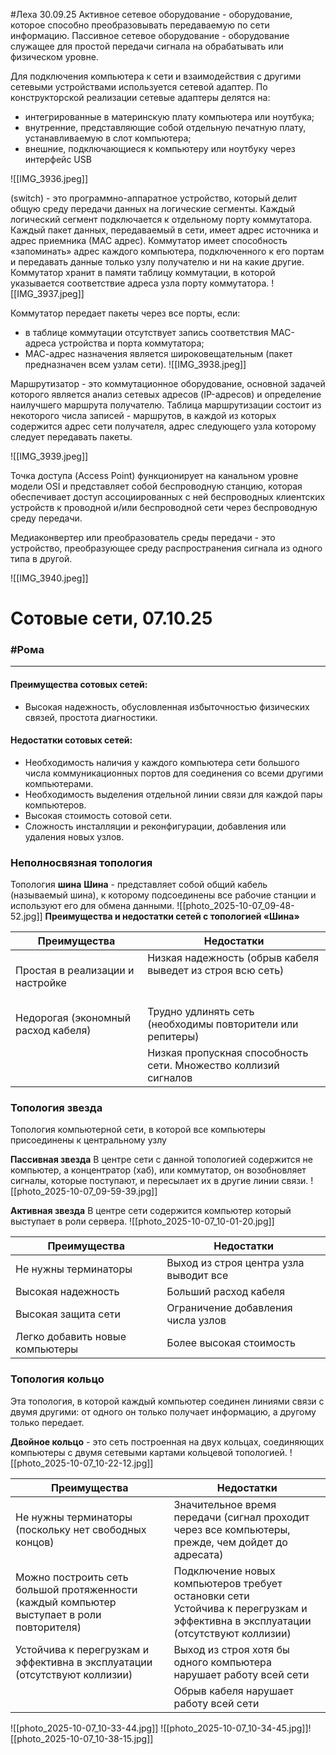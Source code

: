 #Леха 30.09.25
Активное сетевое оборудование - оборудование, которое способно преобразовывать передаваемую по сети информацию.
Пассивное сетевое оборудование - оборудование служащее для простой передачи сигнала на обрабатывать или физическом уровне.

Для подключения компьютера к сети и взаимодействия с другими
сетевыми устройствами используется сетевой адаптер.
По конструкторской реализации сетевые адаптеры делятся на: 
- интегрированные в материнскую плату компьютера или ноутбука;
- внутренние, представляющие собой отдельную печатную плату, устанавливаемую в слот компьютера;
- внешние, подключающиеся к компьютеру или ноутбуку через
интерфейс USB

![[IMG_3936.jpeg]]

(switch) - это программно-аппаратное устройство, который делит общую среду
передачи данных на логические сегменты. Каждый логический сегмент подключается к отдельному порту коммутатора.
Каждый пакет данных, передаваемый в сети, имеет адрес источника и адрес
приемника (МАС адрес). Коммутатор имеет способность «запоминать» адрес
каждого компьютера, подключенного к его портам и передавать данные только
узлу получателю и ни на какие другие. Коммутатор хранит в памяти таблицу
коммутации, в которой указывается соответствие адреса узла порту
коммутатора.
![[IMG_3937.jpeg]]

Коммутатор передает пакеты через все порты, если:
- в таблице коммутации отсутствует запись соответствия МАС-адреса устройства и порта коммутатора;
- МАС-адрес назначения является широковещательным (пакет
предназначен всем узлам сети).
![[IMG_3938.jpeg]]

Маршрутизатор - это коммутационное оборудование, основной задачей которого
является анализ сетевых адресов (IP-адресов) и определение наилучшего маршрута
получателю.
Таблица маршрутизации состоит из некоторого числа записей - маршрутов, в каждой из которых содержится адрес сети получателя, адрес следующего узла которому следует передавать пакеты.

![[IMG_3939.jpeg]]

Точка доступа (Access Point) функционирует на канальном уровне
модели OSI и представляет собой беспроводную станцию, которая
обеспечивает доступ ассоциированных с ней беспроводных клиентских
устройств к проводной и/или беспроводной сети через беспроводную среду
передачи.

Медиаконвертер или преобразователь среды передачи - это
устройство, преобразующее среду распространения сигнала из одного
типа в другой.

![[IMG_3940.jpeg]]

# Сотовые сети, 07.10.25
### #Рома 
---
#### Преимущества сотовых сетей:
- Высокая надежность, обусловленная избыточностью физических связей, простота диагностики.

#### Недостатки сотовых сетей:
- Необходимость наличия у каждого компьютера сети большого числа коммуникационных портов для соединения со всеми другими компьютерами.
- Необходимость выделения отдельной линии связи для каждой пары компьютеров.
- Высокая стоимость сотовой сети.
- Сложность инсталляции и реконфигурации, добавления или удаления новых узлов.

### Неполносвязная топология
Топология **шина**
**Шина** - представляет собой общий кабель (называемый шина), к которому подсоединены все рабочие станции и используют его для обмена данными.
![[photo_2025-10-07_09-48-52.jpg]]
**Преимущества и недостатки сетей с топологией «Шина»**

| Преимущества                        | Недостатки                                                             |
| ----------------------------------- | ---------------------------------------------------------------------- |
| Простая в реализации и настройке    | Низкая надежность (обрыв кабеля выведет из строя всю сеть)<br><br><br> |
| Недорогая (экономный расход кабеля) | Трудно удлинять сеть (необходимы повторители или репитеры)             |
|                                     | Низкая пропускная способность сети. Множество коллизий сигналов        |
### Топология звезда

Топология компьютерной сети, в которой все компьютеры присоединены к центральному узлу

**Пассивная звезда**
В центре сети с данной топологией содержится не компьютер, а концентратор (хаб), или коммутатор, он возобновляет сигналы, которые поступают, и пересылает их в другие линии связи.
![[photo_2025-10-07_09-59-39.jpg]]

**Активная звезда** 
В центре сети содержится компьютер который выступает в роли сервера.
![[photo_2025-10-07_10-01-20.jpg]]


| Преимущества                    | Недостатки                             |
| ------------------------------- | -------------------------------------- |
| Не нужны терминаторы            | Выход из строя центра узла выводит все |
| Высокая надежность              | Больший расход кабеля                  |
| Высокая защита сети             | Ограничение добавления числа узлов     |
| Легко добавить новые компьютеры | Более высокая стоимость                |

### Топология кольцо
Эта топология, в которой каждый компьютер соединен линиями связи с двумя другими: от одного он только получает информацию, а другому только передает.

**Двойное кольцо** - это сеть построенная на двух кольцах, соединяющих компьютеры с двумя сетевыми картами кольцевой топологией.
![[photo_2025-10-07_10-22-12.jpg]]

| Преимущества                                                                               | Недостатки                                                                                                                         |
| ------------------------------------------------------------------------------------------ | ---------------------------------------------------------------------------------------------------------------------------------- |
| Не нужны терминаторы (поскольку нет свободных концов)                                      | Значительное время передачи (сигнал проходит через все компьютеры, прежде, чем дойдет до адресата)                                 |
| Можно построить сеть большой протяженности (каждый компьютер выступает в роли повторителя) | Подключение новых компьютеров требует остановки сети<br>Устойчива к перегрузкам и эффективна в эксплуатации (отсутствуют коллизии) |
| Устойчива к перегрузкам и<br>эффективна в эксплуатации<br>(отсутствуют коллизии)           | Выход из строя хотя бы одного компьютера нарушает работу всей сети                                                                 |
|                                                                                            | Обрыв кабеля нарушает работу всей сети                                                                                             |
![[photo_2025-10-07_10-33-44.jpg]]
![[photo_2025-10-07_10-34-45.jpg]]![[photo_2025-10-07_10-38-15.jpg]]
